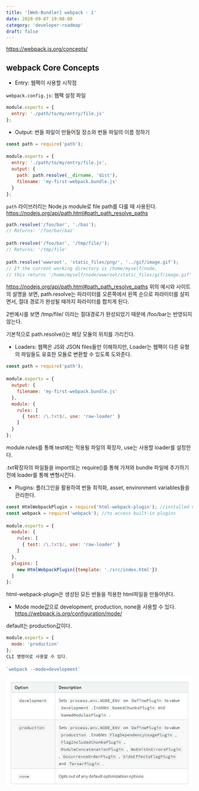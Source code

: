 ```yaml
---
title: '[Web-Bundler] webpack - 1'
date: 2020-09-07 19:08:00
category: 'developer-roadmap'
draft: false
---
```


https://webpack.js.org/concepts/

## webpack Core Concepts

- Entry: 웹팩이 사용할 시작점

`webpack.config.js`: 웹팩 설정 파일
```js
module.exports = {
  entry: './path/to/my/entry/file.js'
};
```

- Output: 번들 파일이 만들어질 장소와 번들 파일의 이름 정하기


```js
const path = require('path');

module.exports = {
  entry: './path/to/my/entry/file.js',
  output: {
    path: path.resolve(__dirname, 'dist'),
    filename: 'my-first-webpack.bundle.js'
  }
};

```
`path` 라이브러리는 Node.js module로 file path를 다룰 때 사용된다.
https://nodejs.org/api/path.html#path_path_resolve_paths


```js
path.resolve('/foo/bar', './baz');
// Returns: '/foo/bar/baz'

path.resolve('/foo/bar', '/tmp/file/');
// Returns: '/tmp/file'

path.resolve('wwwroot', 'static_files/png/', '../gif/image.gif');
// If the current working directory is /home/myself/node,
// this returns '/home/myself/node/wwwroot/static_files/gif/image.gif'
```

https://nodejs.org/api/path.html#path_path_resolve_paths
위의 예시와 사이트의 설명을 보면, path.resolve는 파라미터를 오른쪽에서 왼쪽 순으로 파라미터를 살피면서, 절대 경로가 완성될 때까지 파라미터를 합치게 된다.

2번예시를 보면 /tmp/file/ 이라는 절대경로가 완성되었기 때문에 /foo/bar는 반영되지 않는다.

기본적으로 path.resolve()는 해당 모듈의 위치를 가리킨다.

- Loaders:
웹팩은 JS와 JSON files들만 이해하지만, Loader는 웹팩이 다른 유형의 파일들도 유효한 모듈로 변환할 수 있도록 도와준다.

```js
const path = require('path');

module.exports = {
  output: {
    filename: 'my-first-webpack.bundle.js'
  },
  module: {
    rules: [
      { test: /\.txt$/, use: 'raw-loader' }
    ]
  }
};

```
module.rules를 통해 test에는 적용될 파일의 확장자, use는 사용할 loader를 설정한다.

.txt확장자의 파일들을 import또는 require()를 통해 가져와 bundle 파일에 추가하기 전에 loader를 통해 변형시킨다.

- Plugins:
플러그인을 활용하여 번들 최적화, asset, environment variables들을 관리한다.

```js
const HtmlWebpackPlugin = require('html-webpack-plugin'); //installed via npm
const webpack = require('webpack'); //to access built-in plugins

module.exports = {
  module: {
    rules: [
      { test: /\.txt$/, use: 'raw-loader' }
    ]
  },
  plugins: [
    new HtmlWebpackPlugin({template: './src/index.html'})
  ]
};
```
html-webpack-plugin은 생성된 모든 번들을 적용한 html파일을 만들어낸다.

- Mode
mode값으로 development, production, none을 사용할 수 있다.
https://webpack.js.org/configuration/mode/

default는 production값이다.
```js
module.exports = {
  mode: 'production'
};
CLI 명령어로 사용할 수 있다.

`webpack --mode=development`

```
![image](./img/mode_option.png)



